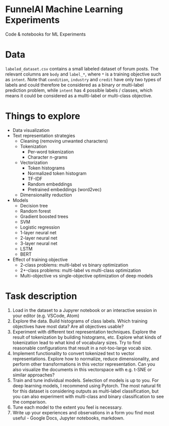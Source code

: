 # FunnelAI Machine Learning Experiments

Code &amp; notebooks for ML Experiments


# Data

`labeled_dataset.csv` contains a small labeled dataset of forum posts. The relevant columns are `body` and `label_*`, where `*` is a training objective such as `intent`. Note that `condition`, `industry` and `credit` have only two types of labels and could therefore be considered as a binary or multi-label prediction problem, while `intent` has 4 possible labels / classes, which means it could be considered as a mullti-label or multi-class objective.

# Things to explore

* Data visualization
* Text representation strategies
    * Cleaning (removing unwanted characters)
    * Tokenization
        * Per-word tokenization
        * Character n-grams
    * Vectorization
        * Token histograms
        * Normalized token histogram
        * TF-IDF
        * Random embeddings
        * Pretrained embeddings (word2vec)
    * Dimensionality reduction
* Models
    * Decision tree
    * Random forest
    * Gradient boosted trees
    * SVM
    * Logistic regression
    * 1-layer neural net
    * 2-layer neural net
    * 3-layer neural net
    * LSTM
    * BERT
* Effect of training objective
    * 2-class problems: multi-label vs binary optimization
    * 2+-class problems: multi-label vs multi-class optimization
    * Multi-objective vs single-objective optimization of deep models

# Task description

1. Load in the dataset to a Jupyrer notebook or an interactive session in your editor (e.g. VSCode, Atom)
2. Explore the data. Build histograms of class labels. Which training objectives have most data? Are all objectives usable?
3. Experiment with different text representation techniques. Explore the result of tokenization by building histograms, etc. Explore what kinds of tokenization lead to what kind of vocabulary sizes. Try to find reasonable configurations that result in a not-too-large vocab size.
4. Implement functionality to convert tokenized text to vector representations. Explore how to normalize, reduce dimensionality, and perform other transformations in this vector representation. Can you also visualize the documents in this vectorspace with e.g. t-SNE or similar approaches?
5. Train and tune individual models. Selection of models is up to you. For deep learning models, I recommend using Pytorch. The most natural fit for this dataset is considering outputs as multi-label classification, but you can also experiment with multi-class and binary classification to see the comparison.
6. Tune each model to the extent you feel is necessary.
7. Write up your experiences and observations in a form you find most useful - Google Docs, Jupyter notebooks, markdown.
